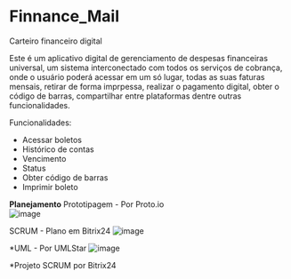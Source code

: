 # Finnance_Mail
Carteiro financeiro digital

Este é um aplicativo digital de gerenciamento de despesas financeiras universal, um sistema interconectado com todos os serviços de cobrança, onde o usuário poderá acessar em um só lugar, todas as suas faturas mensais, retirar de forma imprpessa, realizar o pagamento digital, obter o código de barras, compartilhar entre plataformas dentre outras funcionalidades.

Funcionalidades:

- Acessar boletos
- Histórico de contas
- Vencimento
- Status
- Obter código de barras
- Imprimir boleto



**Planejamento**                                                                                                                                             Prototipagem - Por Proto.io                                                                                                                             
                                                                                                                                                              ![image](https://user-images.githubusercontent.com/42909266/163027554-8ced80e2-0ccb-46f9-8875-92eb7da83b04.png)                                               

SCRUM - Plano em Bitrix24                                                                                                                                                                                                                                                                                                    ![image](https://user-images.githubusercontent.com/42909266/163028216-128fbef7-f849-4aed-b380-02494614f8f3.png)


*UML - Por UMLStar                                                                                                                                                                                                                                                                                                        ![image](https://user-images.githubusercontent.com/42909266/163028392-bc5df7e3-5716-4e3c-b31e-b4540bc3df5a.png)                                             

*Projeto SCRUM por Bitrix24                                                                                                                                               
